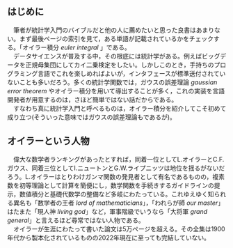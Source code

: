 ## はじめに
　筆者が統計学入門のバイブルだと他の人に薦めたいと思った良書はあまりない。まず最後ページの索引を見て，ある単語が記載されているかをチェックする。「オイラー積分 *euler integral* 」である。  
　データサイエンスが普及する中，その根底には統計学がある。例えばビッグデータを正規母集団にしてカイ二乗検定をしたい。しかしこのとき，手持ちのプログラミング言語でこれを楽しめればよいが，インタフェースが標準送付されていないことも多いだろう。多くの統計学関数では，ガウスの誤差理論 *gaussian error theorem* やオイラー積分を用いて導出することが多く，これの実装を言語開発者が用意するのは，さほど簡単ではない話だからである。  
　すなわち真に統計学入門と呼べるものは，オイラー積分を紹介してこそ初めて成り立つ(そういった意味ではガウスの誤差理論もであるが)。  

## オイラーという人物

　偉大な数学者ランキングがあったとすれば，同着一位としてL.オイラーとC.F.ガウス、同着三位としてI.ニュートンとG.W.ライプニッツは地位を揺るがないだろう。L.オイラーはとりわけガンマ関数の発見者として有名であるものの，複素数を初等理論として計算を簡便にし，数学関数を手続きするガイドラインの提示，数値積分と基礎代数学の整備など多岐にわたっている。これゆえゆく知られる異名も「数学者の王者 *lord of mathematicians*」，「われらが師 *our master*」はたまた「現人神 *living god*」など，軍事階級でいうなら「大将軍 *grand general*」と言えるほど尋常ではない人物である。  
　オイラーが生涯にわたって書いた論文は5万ページを超える。その全集は1900年代から製本化されているものの2022年現在に至っても完結していない。
